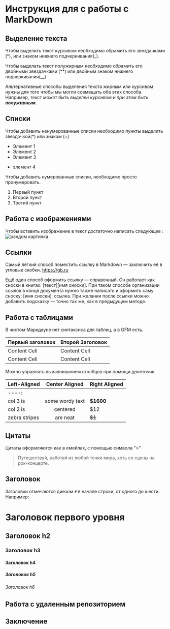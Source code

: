 # Инструкция для с работы с MarkDown

## Выделение текста

Чтобы выделить текст курсивом необходимо обрамить его звездачками (*), или знаком нижнего подчеркивания(_).

Чтобы выделать текст полужирным необходимо обрамить его двойными звездачками (**) или двойным знаком нижнего подчеркивания(__)

Альтернативные способы выделения текста жирным или курсивом нужны для того чтобы мы могли совмещать оба этих способа. Например, _текст может быть выделен курсивом и при этом быть **полужирным**_. 



## Списки

Чтобы добавить ненумерованные списки необходимо пункты выделить звездочкой(*) или знаком (+)

* Элемент 1
* Элемент 2
* Элемент 3
+ элемент 4

Чтобы добавить нумерованные списки, необходимо просто пронумеровать.

1. Первый пункт
2. Второй пункт
3. Третий пункт


## Работа с изображениями 

Чтобы вставить изображение в текст достаточно написать следующее : ![рандом картинка](1.bmp)

## Ссылки

Самый лёгкий способ поместить ссылку в Markdown — заключить её в угловые скобки. <https://gb.ru>

Ещё один способ оформить ссылку — справочный. Он работает как сноски в книгах: [текст][имя сноски]. При таком способе организации ссылок в конце документа нужно также написать и оформить саму сноску: [имя сноски]: ссылка. При желании после ссылки можно добавить подсказку — точно так же, как в предыдущем методе.

## Работа с таблицами

В чистом Маркдауне нет синтаксиса для таблиц, а в GFM есть.

Первый заголовок  | Второй Заголовок
------------- | -------------
Content Cell  | Content Cell
Content Cell  | Content Cell

Можно управлять выравниванием столбцов при помощи двоеточия.

| Left-Aligned  | Center Aligned  | Right Aligned |
|:------------- |:---------------:| ---------
----:|
| col 3 is      | some wordy text |     **$1600** |
| col 2 is      | centered        |         $12   |
| zebra stripes | are neat        |        ~~$1~~ |

## Цитаты

Цитаты оформляются как в емейлах, с помощью символа ">"

> Путешествуй, работай из любой точки мира, хоть со сцены на рок-концерте. 

## Заголовок

Заголовки отмечаются диезом `#` в начале строки, от одного до шести. Например:

# Заголовок первого уровня #
## Заголовок h2
### Заголовок h3
#### Заголовок h4
##### Заголовок h5
###### Заголовок h6

## Работа с удаленным репозиторием

## Заключение 

